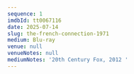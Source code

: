 ```yaml
---
sequence: 1
imdbId: tt0067116
date: 2025-07-14
slug: the-french-connection-1971
medium: Blu-ray
venue: null
venueNotes: null
mediumNotes: '20th Century Fox, 2012 '
---
```


